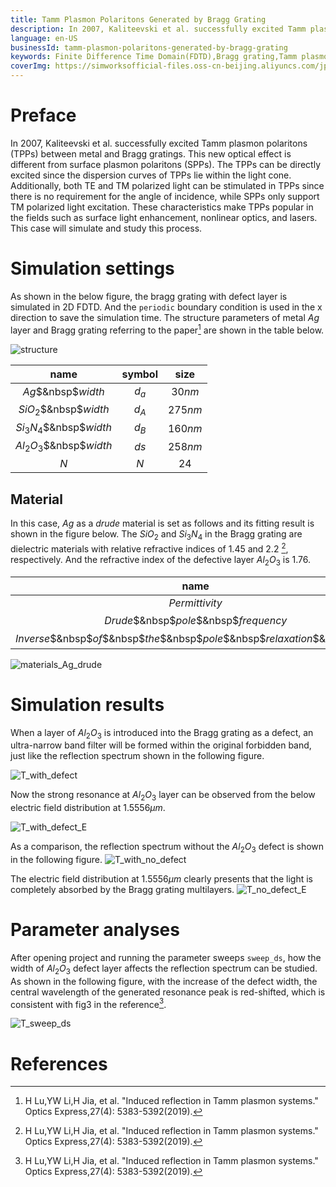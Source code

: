 ```yaml
---
title: Tamm Plasmon Polaritons Generated by Bragg Grating
description: In 2007, Kaliteevski et al. successfully excited Tamm plasmon polaritons (TPPs) between metal and Bragg gratings. The TPPs can be directly excited since the dispersion curves of TPPs lie within the light cone. Additionally, both TE and TM polarized light can be stimulated in TPPs since there is no requirement for the angle of incidence. These characteristics make TPPs popular in the fields such as surface light enhancement, nonlinear optics, and lasers. This case will simulate and study this process.
language: en-US
businessId: tamm-plasmon-polaritons-generated-by-bragg-grating
keywords: Finite Difference Time Domain(FDTD),Bragg grating,Tamm plasmon polaritons
coverImg: https://simworksofficial-files.oss-cn-beijing.aliyuncs.com/jpg/TPP_on_FDTD_T_with_defect_E_20240301135853A016.jpg
---
```


# Preface

In 2007, Kaliteevski et al. successfully excited Tamm plasmon polaritons (TPPs) between metal and Bragg gratings. This new optical effect is different from surface plasmon polaritons (SPPs). The TPPs can be directly excited since the dispersion curves of TPPs lie within the light cone. Additionally, both TE and TM polarized light can be stimulated in TPPs since there is no requirement for the angle of incidence, while SPPs only support TM polarized light excitation. These characteristics make TPPs popular in the fields such as surface light enhancement, nonlinear optics, and lasers. This case will simulate and study this process.

# Simulation settings

As shown in the below figure, the bragg grating with defect layer is simulated in 2D FDTD. And the `periodic` boundary condition is used in the x direction to save the simulation time. The structure parameters of metal $Ag$ layer and Bragg grating referring to the paper[^1] are shown in the table below.

![structure](https://simworksofficial-files.oss-cn-beijing.aliyuncs.com/mdfile/resources/img/TPP_on_FDTD_structure.png)

|          name           | symbol |   size   |
| :---------------------: | :----: | :------: |
|   $Ag$$&nbsp$$width$    | $d_a$  | $30 nm$  |
|  $SiO_2$$&nbsp$$width$  | $d_A$  | $275 nm$ |
| $Si_3N_4$$&nbsp$$width$ | $d_B$  | $160 nm$ |
| $Al_2O_3$$&nbsp$$width$ |  $ds$  | $258 nm$ |
|           $N$           |  $N$   |   $24$   |

## Material

In this case, $Ag$ as a _drude_ material is set as follows and its fitting result is shown in the figure below. The $SiO_2$ and $Si_3N_4$ in the Bragg grating are dielectric materials with relative refractive indices of 1.45 and 2.2 [^1], respectively. And the refractive index of the defective layer $Al_2O_3$ is 1.76.

|                                     name                                      |    symbol     |         size         |
| :---------------------------------------------------------------------------: | :-----------: | :------------------: |
|                                $Permittivity$                                 | $\varepsilon$ |        $3.7$         |
|                    $Drude$$&nbsp$$pole$$&nbsp$$frequency$                     |  $\omega_p$   | $1.38253338e16rad/s$ |
| $Inverse$$&nbsp$$of$$&nbsp$$the$$&nbsp$$pole$$&nbsp$$relaxation$$&nbsp$$time$ |  $\gamma_p$   | $2.73468141e13rad/s$ |

![materials_Ag_drude](https://simworksofficial-files.oss-cn-beijing.aliyuncs.com/mdfile/resources/img/TPP_on_FDTD_materials_Ag_drude.png)

# Simulation results

When a layer of $Al_2O_3$ is introduced into the Bragg grating as a defect, an ultra-narrow band filter will be formed within the original forbidden band, just like the reflection spectrum shown in the following figure.

![T_with_defect](https://simworksofficial-files.oss-cn-beijing.aliyuncs.com/mdfile/resources/img/TPP_on_FDTD_T_with_defect.png)

Now the strong resonance at $Al_2O_3$ layer can be observed from the below electric field distribution at 1.5556$\mu m$.

![T_with_defect_E](https://simworksofficial-files.oss-cn-beijing.aliyuncs.com/mdfile/resources/img/TPP_on_FDTD_T_with_defect_E.png)

As a comparison, the reflection spectrum without the $Al_2O_3$ defect is shown in the following figure.
![T_with_no_defect](https://simworksofficial-files.oss-cn-beijing.aliyuncs.com/mdfile/resources/img/TPP_on_FDTD_T_with_no_defect.png)

The electric field distribution at 1.5556$\mu m$ clearly presents that the light is completely absorbed by the Bragg grating multilayers.
![T_no_defect_E](https://simworksofficial-files.oss-cn-beijing.aliyuncs.com/mdfile/resources/img/TPP_on_FDTD_T_no_defect_E.png)

# Parameter analyses

After opening project and running the parameter sweeps `sweep_ds`, how the width of $Al_2O_3$ defect layer affects the reflection spectrum can be studied. As shown in the following figure, with the increase of the defect width, the central wavelength of the generated resonance peak is red-shifted, which is consistent with fig3 in the reference[^1].

![T_sweep_ds](https://simworksofficial-files.oss-cn-beijing.aliyuncs.com/mdfile/resources/img/TPP_on_FDTD_T_sweep_ds.png)

# References

[^1]: H Lu,YW Li,H Jia, et al. "Induced reflection in Tamm plasmon systems." Optics Express,27(4): 5383-5392(2019).
